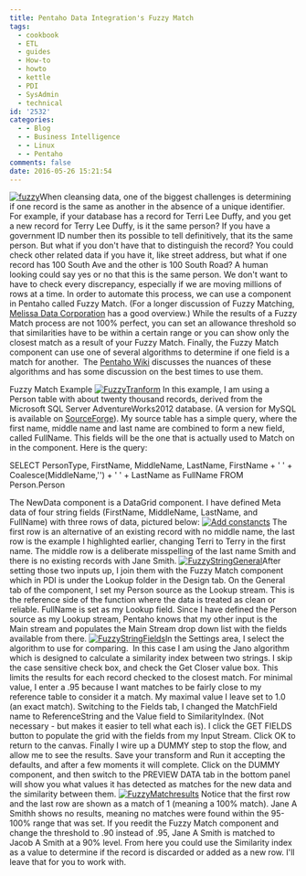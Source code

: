 ```yaml
---
title: Pentaho Data Integration's Fuzzy Match
tags:
  - cookbook
  - ETL
  - guides
  - How-to
  - howto
  - kettle
  - PDI
  - SysAdmin
  - technical
id: '2532'
categories:
  - - Blog
  - - Business Intelligence
  - - Linux
  - - Pentaho
comments: false
date: 2016-05-26 15:21:54
---
```


[![fuzzy](http://edpflager.com/wp-content/uploads/2016/05/fuzzy.jpg)](http://edpflager.com/?attachment_id=3311#main)When cleansing data, one of the biggest challenges is determining if one record is the same as another in the absence of a unique identifier. For example, if your database has a record for Terri Lee Duffy, and you get a new record for Terry Lee Duffy, is it the same person? If you have a government ID number then its possible to tell definitively, that its the same person. But what if you don't have that to distinguish the record? You could check other related data if you have it, like street address, but what if one record has 100 South Ave and the other is 100 South Road? A human looking could say yes or no that this is the same person. We don't want to have to check every discrepancy, especially if we are moving millions of rows at a time. In order to automate this process, we can use a component in Pentaho called Fuzzy Match. (For a longer discussion of Fuzzy Matching, [Melissa Data Corporation](https://www.melissadata.com/deduplication/what-is-fuzzy-matching.htm) has a good overview.) While the results of a Fuzzy Match process are not 100% perfect, you can set an allowance threshold so that similarities have to be within a certain range or you can show only the closest match as a result of your Fuzzy Match. Finally, the Fuzzy Match component can use one of several algorithms to determine if one field is a match for another.  The [Pentaho Wiki](http://wiki.pentaho.com/display/EAI/Fuzzy+match) discusses the nuances of these algorithms and has some discussion on the best times to use them.
<!-- more -->
Fuzzy Match Example [![FuzzyTranform](http://edpflager.com/wp-content/uploads/2016/05/FuzzyTranform-300x147.png)](http://edpflager.com/?attachment_id=3298#main) In this example, I am using a Person table with about twenty thousand records, derived from the Microsoft SQL Server AdventureWorks2012 database. (A version for MySQL is available on [SourceForge](https://sourceforge.net/projects/awmysql/)). My source table has a simple query, where the first name, middle name and last name are combined to form a new field, called FullName. This fields will be the one that is actually used to Match on in the component. Here is the query:

SELECT PersonType, FirstName, MiddleName, LastName, 
 FirstName + ' ' + Coalesce(MiddleName,'') + ' ' + LastName as FullName
FROM Person.Person

The NewData component is a DataGrid component. I have defined Meta data of four string fields (FirstName, MiddleName, LastName, and FullName) with three rows of data, pictured below: [![Add constancts](http://edpflager.com/wp-content/uploads/2016/05/Add-constancts-300x192.png)](http://edpflager.com/?attachment_id=3301#main) The first row is an alternative of an existing record with no middle name, the last row is the example I highlighted earlier, changing Terri to Terry in the first name. The middle row is a deliberate misspelling of the last name Smith and there is no existing records with Jane Smith. [![FuzzyStringGeneral](http://edpflager.com/wp-content/uploads/2016/05/FuzzyStringGeneral-300x300.png)](http://edpflager.com/?attachment_id=3305#main)After setting those two inputs up, I join them with the Fuzzy Match component which in PDI is under the Lookup folder in the Design tab. On the General tab of the component, I set my Person source as the Lookup stream. This is the reference side of the function where the data is treated as clean or reliable. FullName is set as my Lookup field. Since I have defined the Person source as my Lookup stream, Pentaho knows that my other input is the Main stream and populates the Main Stream drop down list with the fields available from there. [![FuzzyStringFields](http://edpflager.com/wp-content/uploads/2016/05/FuzzyStringFields-300x298.png)](http://edpflager.com/?attachment_id=3308#main)In the Settings area, I select the algorithm to use for comparing.  In this case I am using the Jano algorithm which is designed to calculate a similarity index between two strings. I skip the case sensitive check box, and check the Get Closer value box. This limits the results for each record checked to the closest match. For minimal value, I enter a .95 because I want matches to be fairly close to my reference table to consider it a match. My maximal value I leave set to 1.0 (an exact match). Switching to the Fields tab, I changed the MatchField name to ReferenceString and the Value field to SimilarityIndex. (Not necessary - but makes it easier to tell what each is). I click the GET FIELDS button to populate the grid with the fields from my Input Stream. Click OK to return to the canvas. Finally I wire up a DUMMY step to stop the flow, and allow me to see the results. Save your transform and Run it accepting the defaults, and after a few moments it will complete. Click on the DUMMY component, and then switch to the PREVIEW DATA tab in the bottom panel will show you what values it has detected as matches for the new data and the similarity between them. [![FuzzyMatchresults](http://edpflager.com/wp-content/uploads/2016/05/FuzzyMatchresults-300x51.png)](http://edpflager.com/?attachment_id=3309#main) Notice that the first row and the last row are shown as a match of 1 (meaning a 100% match). Jane A Smithh shows no results, meaning no matches were found within the 95-100% range that was set. If you reedit the Fuzzy Match component and change the threshold to .90 instead of .95, Jane A Smith is matched to Jacob A Smith at a 90% level. From here you could use the Similarity index as a value to determine if the record is discarded or added as a new row. I'll leave that for you to work with.
